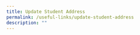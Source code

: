 ```yaml
---
title: Update Student Address
permalink: /useful-links/update-student-address
description: ""
---
```

